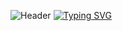 ![Header](https://user-images.githubusercontent.com/116753493/199011494-f7544ecf-a495-4e78-a054-002712971f77.gif)
[![Typing SVG](https://readme-typing-svg.herokuapp.com?color=%2336BCF7&lines=V2VsY29tZSB0byBteSBzeXN0ZW0hIEknbSBhIGNhciEgQW5kIFNvZnR3YXJlIEVuZ2luZWVy)](https://git.io/typing-svg)



